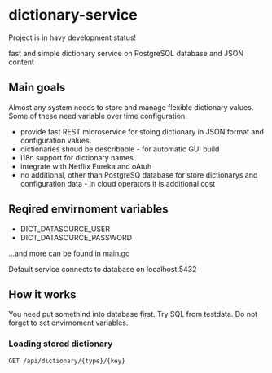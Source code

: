 # dictionary-service

Project is in havy development status!

fast and simple dictionary service on PostgreSQL database and JSON content

## Main goals

Almost any system needs to store and manage flexible dictionary values. Some of these need variable over time configuration. 

- provide fast REST microservice for stoing dictionary in JSON format and configuration values
- dictionaries shoud be describable - for automatic GUI build
- i18n support for dictionary names
- integrate with Netflix Eureka and oAtuh
- no additional, other than PostgreSQ database for store dictionarys and configuration data - in cloud operators it is additional cost

## Reqired envirnoment variables

- DICT_DATASOURCE_USER
- DICT_DATASOURCE_PASSWORD

...and more can be found in main.go

Default service connects to database on localhost:5432

## How it works

You need put somethind into database first. Try SQL from testdata.
Do not forget to set envirnoment variables.


### Loading stored dictionary 

`GET /api/dictionary/{type}/{key}`

